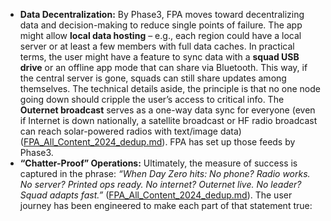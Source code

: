 - **Data Decentralization:** By Phase3, FPA moves toward decentralizing data and decision-making to reduce single points of failure. The app might allow **local data hosting** – e.g., each region could have a local server or at least a few members with full data caches. In practical terms, the user might have a feature to sync data with a **squad USB drive** or an offline app mode that can share via Bluetooth. This way, if the central server is gone, squads can still share updates among themselves. The technical details aside, the principle is that no one node going down should cripple the user’s access to critical info. The **Outernet broadcast** serves as a one-way data sync for everyone (even if Internet is down nationally, a satellite broadcast or HF radio broadcast can reach solar-powered radios with text/image data) ([FPA_All_Content_2024_dedup.md](file://file-hjqcqt2gbaare3mtak2s6c%23:~:text=printable%20shtf%20bible%20with%20all,logs,%20gear%20lists,%20and%20drills/)). FPA has set up those feeds by Phase3.  
- **“Chatter-Proof” Operations:** Ultimately, the measure of success is captured in the phrase: _“When Day Zero hits: No phone? Radio works. No server? Printed ops ready. No internet? Outernet live. No leader? Squad adapts fast.”_ ([FPA_All_Content_2024_dedup.md](file://xn--file-hjqcqt2gbaare3mtak2s6c%23:~:text=%20outcome:%20chatter,%20not%20yet%20for%20publication-oy72d6xaj61565a/)). The user journey has been engineered to make each part of that statement true: